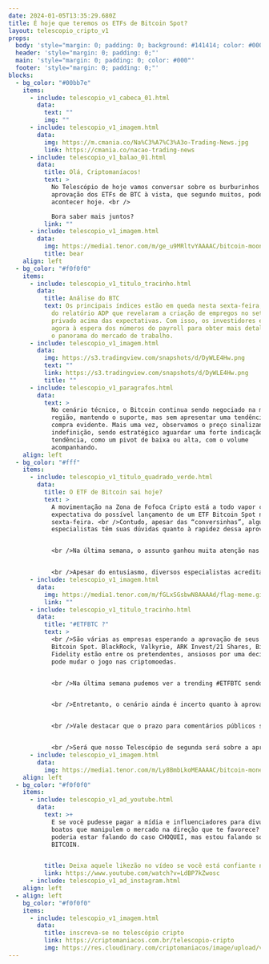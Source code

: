 ```yaml
---
date: 2024-01-05T13:35:29.680Z
title: É hoje que teremos os ETFs de Bitcoin Spot?
layout: telescopio_cripto_v1
props:
  body: 'style="margin: 0; padding: 0; background: #141414; color: #000"'
  header: 'style="margin: 0; padding: 0;"'
  main: 'style="margin: 0; padding: 0; color: #000"'
  footer: 'style="margin: 0; padding: 0;"'
blocks:
  - bg_color: "#00bb7e"
    items:
      - include: telescopio_v1_cabeca_01.html
        data:
          text: ""
          img: ""
      - include: telescopio_v1_imagem.html
        data:
          img: https://m.cmania.co/Na%C3%A7%C3%A3o-Trading-News.jpg
          link: https://cmania.co/nacao-trading-news
      - include: telescopio_v1_balao_01.html
        data:
          title: Olá, Criptomaníacos!
          text: >
            No Telescópio de hoje vamos conversar sobre os burburinhos da
            aprovação dos ETFs de BTC à vista, que segundo muitos, poderia
            acontecer hoje. <br />

            Bora saber mais juntos?
          link: ""
      - include: telescopio_v1_imagem.html
        data:
          img: https://media1.tenor.com/m/ge_u9MRltvYAAAAC/bitcoin-moon.gif
          title: bear
    align: left
  - bg_color: "#f0f0f0"
    items:
      - include: telescopio_v1_titulo_tracinho.html
        data:
          title: Análise do BTC
          text: Os principais índices estão em queda nesta sexta-feira, reagindo aos dados
            do relatório ADP que revelaram a criação de empregos no setor
            privado acima das expectativas. Com isso, os investidores estão
            agora à espera dos números do payroll para obter mais detalhes sobre
            o panorama do mercado de trabalho.
      - include: telescopio_v1_imagem.html
        data:
          img: https://s3.tradingview.com/snapshots/d/DyWLE4Hw.png
          text: ""
          link: https://s3.tradingview.com/snapshots/d/DyWLE4Hw.png
          title: ""
      - include: telescopio_v1_paragrafos.html
        data:
          text: >
            No cenário técnico, o Bitcoin continua sendo negociado na mesma
            região, mantendo o suporte, mas sem apresentar uma tendência de
            compra evidente. Mais uma vez, observamos o preço sinalizando
            indefinição, sendo estratégico aguardar uma forte indicação de
            tendência, como um pivot de baixa ou alta, com o volume
            acompanhando.
    align: left
  - bg_color: "#fff"
    items:
      - include: telescopio_v1_titulo_quadrado_verde.html
        data:
          title: O ETF de Bitcoin sai hoje?
          text: >
            A movimentação na Zona de Fofoca Cripto está a todo vapor com a
            expectativa do possível lançamento de um ETF Bitcoin Spot nesta
            sexta-feira. <br />Contudo, apesar das “conversinhas”, alguns
            especialistas têm suas dúvidas quanto à rapidez dessa aprovação.


            <br />Na última semana, o assunto ganhou muita atenção nas redes sociais. Um tweet do diretor jurídico da Grayscale, mencionando casualmente que estava "só preenchendo alguns formulários", e outro tweet compartilhado por um repórter, alimentaram as esperanças de que a aprovação poderia estar às portas.


            <br />Apesar do entusiasmo, diversos especialistas acreditam que tais aprovações podem ser adiadas para a semana que vem. <br />Além disso, a jornalista do TechCrunch, Jacquelyn Melinek, em um post de 4 de janeiro, citou fontes "bem próximas do assunto", sugerindo que vários ETFs poderiam ser aprovados, o que gerou grande expectativa.
      - include: telescopio_v1_imagem.html
        data:
          img: https://media1.tenor.com/m/fGLxSGsbwN8AAAAd/flag-meme.gif
          link: ""
      - include: telescopio_v1_titulo_tracinho.html
        data:
          title: "#ETFBTC ?"
          text: >
            <br />São várias as empresas esperando a aprovação de seus ETFs
            Bitcoin Spot. BlackRock, Valkyrie, ARK Invest/21 Shares, Bitwise e
            Fidelity estão entre os pretendentes, ansiosos por uma decisão que
            pode mudar o jogo nas criptomoedas.


            <br />Na última semana pudemos ver a trending #ETFBTC sendo frequentemente impulsionada nas redes sociais, principalmente no X, antigo Twitter.


            <br />Entretanto, o cenário ainda é incerto quanto à aprovação imediata desta tão aguardada novidade no universo das criptomoedas. <br />Apesar de todos estarem na expectativa, muitos especialistas consideram que essas especulações sobre a aprovação dos ETFs hoje são apenas excesso de ruído, apostando mais em sua aprovação na próxima semana.


            <br />Vale destacar que o prazo para comentários públicos sobre vários pedidos de ETF se encerra apenas à meia-noite de hoje. Os investidores aguardam ansiosos por um desfecho que pode transformar o mercado das criptomoedas.


            <br />Será que nosso Telescópio de segunda será sobre a aprovação ou ainda estaremos aqui roendo os dedos, ansiosos?
      - include: telescopio_v1_imagem.html
        data:
          img: https://media1.tenor.com/m/Ly8BmbLkoMEAAAAC/bitcoin-money.gif
    align: left
  - bg_color: "#f0f0f0"
    items:
      - include: telescopio_v1_ad_youtube.html
        data:
          text: >+
            E se você pudesse pagar a mídia e influenciadores para divulgarem
            boatos que manipulem o mercado na direção que te favorece? <br />Eu
            poderia estar falando do caso CHOQUEI, mas estou falando sobre o
            BITCOIN.


          title: Deixa aquele likezão no vídeo se você está confiante no BTC!
          link: https://www.youtube.com/watch?v=LdBP7kZwosc
      - include: telescopio_v1_ad_instagram.html
    align: left
  - align: left
    bg_color: "#f0f0f0"
    items:
      - include: telescopio_v1_imagem.html
        data:
          title: inscreva-se no telescópio cripto
          link: https://criptomaniacos.com.br/telescopio-cripto
          img: https://res.cloudinary.com/criptomaniacos/image/upload/v1662133224/telescopio/inscreva-se-telescopio.png
---
```

